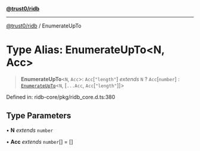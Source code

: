 [**@trust0/ridb**](../README.md)

***

[@trust0/ridb](../README.md) / EnumerateUpTo

# Type Alias: EnumerateUpTo\<N, Acc\>

> **EnumerateUpTo**\<`N`, `Acc`\>: `Acc`\[`"length"`\] *extends* `N` ? `Acc`\[`number`\] : [`EnumerateUpTo`](EnumerateUpTo.md)\<`N`, \[`...Acc`, `Acc`\[`"length"`\]\]\>

Defined in: ridb-core/pkg/ridb\_core.d.ts:380

## Type Parameters

• **N** *extends* `number`

• **Acc** *extends* `number`[] = \[\]
